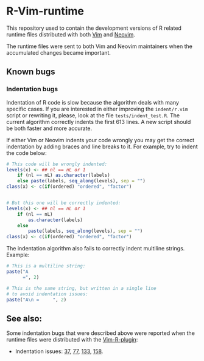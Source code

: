 # R-Vim-runtime

This repository used to contain the development versions of R related runtime files
distributed with both [Vim] and [Neovim].

The runtime files were sent to both Vim and Neovim maintainers when the
accumulated changes became important.

## Known bugs

### Indentation bugs

Indentation of R code is slow because the algorithm deals with many specific
cases. If you are interested in either improving the `indent/r.vim` script or
rewriting it, please, look at the file `tests/indent_test.R`. The current algorithm
correctly indents the first 613 lines. A new script should be both faster and
more accurate.

If either Vim or Neovim indents your code wrongly you may get the correct
indentation by adding braces and line breaks to it. For example, try to indent
the code below:

```r
# This code will be wrongly indented:
levels(x) <- ## nl == nL or 1
    if (nl == nL) as.character(labels)
    else paste(labels, seq_along(levels), sep = "")
class(x) <- c(if(ordered) "ordered", "factor")


# But this one will be correctly indented:
levels(x) <- ## nl == nL or 1
    if (nl == nL)
        as.character(labels)
    else
        paste(labels, seq_along(levels), sep = "")
class(x) <- c(if(ordered) "ordered", "factor")
```

The indentation algorithm also fails to correctly indent multiline strings.
Example:

```r
# This is a multiline string:
paste("A
      =", 2)

# This is the same string, but written in a single line
# to avoid indentation issues:
paste("A\n =     ", 2)
```

## See also:

Some indentation bugs that were described above were reported
when the runtime files were distributed with the [Vim-R-plugin]:

   - Indentation issues: [37], [77], [133], [158].

[Vim]: http://www.vim.org
[Neovim]: https://github.com/neovim/neovim
[Vim-Plug]: https://github.com/junegunn/vim-plug
[Vim-R-plugin]: https://github.com/jcfaria/Vim-R-plugin
[37]: https://github.com/jcfaria/Vim-R-plugin/issues/37
[77]: https://github.com/jcfaria/Vim-R-plugin/issues/77
[133]: https://github.com/jcfaria/Vim-R-plugin/issues/133
[158]: https://github.com/jcfaria/Vim-R-plugin/issues/158
